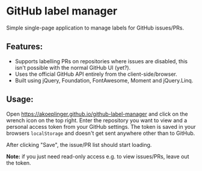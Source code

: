 GitHub label manager
====================

Simple single-page application to manage labels for GitHub issues/PRs.

Features:
---------

 - Supports labelling PRs on repositories where issues are disabled, this isn't possible with the normal GitHub UI (yet?).
 - Uses the official GitHub API entirely from the client-side/browser.
 - Built using jQuery, Foundation, FontAwesome, Moment and jQuery.Linq.

Usage:
------

Open https://akoeplinger.github.io/github-label-manager and click on the wrench icon on the top right.
Enter the repository you want to view and a personal access token from your GitHub settings.
The token is saved in your browsers `localStorage` and doesn't get sent anywhere other than to GitHub.

After clicking "Save", the issue/PR list should start loading. 

**Note:** if you just need read-only access e.g. to view issues/PRs, leave out the token.
